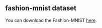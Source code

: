 ## fashion-mnist dataset

You can download the Fashion-MNIST [here](https://github.com/zalandoresearch/fashion-mnist).